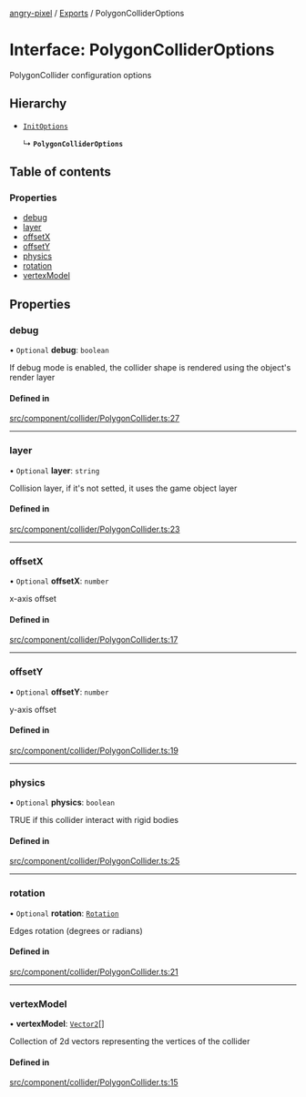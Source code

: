 [angry-pixel](../README.md) / [Exports](../modules.md) / PolygonColliderOptions

# Interface: PolygonColliderOptions

PolygonCollider configuration options

## Hierarchy

- [`InitOptions`](InitOptions.md)

  ↳ **`PolygonColliderOptions`**

## Table of contents

### Properties

- [debug](PolygonColliderOptions.md#debug)
- [layer](PolygonColliderOptions.md#layer)
- [offsetX](PolygonColliderOptions.md#offsetx)
- [offsetY](PolygonColliderOptions.md#offsety)
- [physics](PolygonColliderOptions.md#physics)
- [rotation](PolygonColliderOptions.md#rotation)
- [vertexModel](PolygonColliderOptions.md#vertexmodel)

## Properties

### debug

• `Optional` **debug**: `boolean`

If debug mode is enabled, the collider shape is rendered using the object's render layer

#### Defined in

[src/component/collider/PolygonCollider.ts:27](https://github.com/angry-pixel-studio/angry-pixel-engine/blob/8704b49/src/component/collider/PolygonCollider.ts#L27)

___

### layer

• `Optional` **layer**: `string`

Collision layer, if it's not setted, it uses the game object layer

#### Defined in

[src/component/collider/PolygonCollider.ts:23](https://github.com/angry-pixel-studio/angry-pixel-engine/blob/8704b49/src/component/collider/PolygonCollider.ts#L23)

___

### offsetX

• `Optional` **offsetX**: `number`

x-axis offset

#### Defined in

[src/component/collider/PolygonCollider.ts:17](https://github.com/angry-pixel-studio/angry-pixel-engine/blob/8704b49/src/component/collider/PolygonCollider.ts#L17)

___

### offsetY

• `Optional` **offsetY**: `number`

y-axis offset

#### Defined in

[src/component/collider/PolygonCollider.ts:19](https://github.com/angry-pixel-studio/angry-pixel-engine/blob/8704b49/src/component/collider/PolygonCollider.ts#L19)

___

### physics

• `Optional` **physics**: `boolean`

TRUE if this collider interact with rigid bodies

#### Defined in

[src/component/collider/PolygonCollider.ts:25](https://github.com/angry-pixel-studio/angry-pixel-engine/blob/8704b49/src/component/collider/PolygonCollider.ts#L25)

___

### rotation

• `Optional` **rotation**: [`Rotation`](../classes/Rotation.md)

Edges rotation (degrees or radians)

#### Defined in

[src/component/collider/PolygonCollider.ts:21](https://github.com/angry-pixel-studio/angry-pixel-engine/blob/8704b49/src/component/collider/PolygonCollider.ts#L21)

___

### vertexModel

• **vertexModel**: [`Vector2`](../classes/Vector2.md)[]

Collection of 2d vectors representing the vertices of the collider

#### Defined in

[src/component/collider/PolygonCollider.ts:15](https://github.com/angry-pixel-studio/angry-pixel-engine/blob/8704b49/src/component/collider/PolygonCollider.ts#L15)
